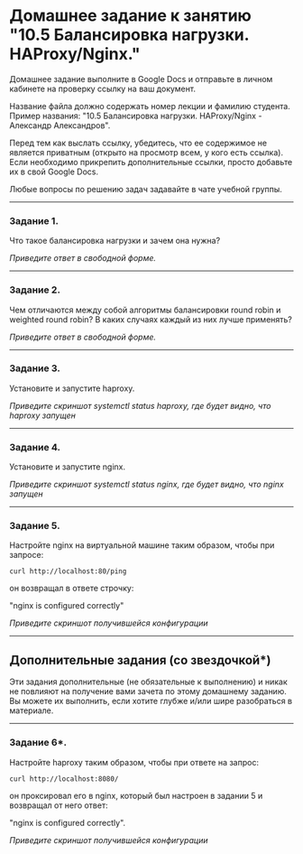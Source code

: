 # Домашнее задание к занятию "10.5 Балансировка нагрузки. HAProxy/Nginx."

Домашнее задание выполните в Google Docs и отправьте в личном кабинете на проверку ссылку на ваш документ.

Название файла должно содержать номер лекции и фамилию студента. Пример названия: "10.5 Балансировка нагрузки. HAProxy/Nginx - Александр Александров".

Перед тем как выслать ссылку, убедитесь, что ее содержимое не является приватным (открыто на просмотр всем, у кого есть ссылка). Если необходимо прикрепить дополнительные ссылки, просто добавьте их в свой Google Docs.

Любые вопросы по решению задач задавайте в чате учебной группы.

---

### Задание 1.

Что такое балансировка нагрузки и зачем она нужна? 

*Приведите ответ в свободной форме.*

---

### Задание 2.

Чем отличаются между собой алгоритмы балансировки round robin и weighted round robin? В каких случаях каждый из них лучше применять? 

*Приведите ответ в свободной форме.*

---

### Задание 3.

Установите и запустите haproxy.

*Приведите скриншот systemctl status haproxy, где будет видно, что haproxy запущен*

---

### Задание 4.

Установите и запустите nginx.

*Приведите скриншот systemctl status nginx, где будет видно, что nginx запущен*

---

### Задание 5.

Настройте nginx на виртуальной машине таким образом, чтобы при запросе:

`curl http://localhost:80/ping`

он возвращал в ответе строчку: 

"nginx is configured correctly"

*Приведите скриншот получившейся конфигурации*

---

## Дополнительные задания (со звездочкой*)

Эти задания дополнительные (не обязательные к выполнению) и никак не повлияют на получение вами зачета по этому домашнему заданию. Вы можете их выполнить, если хотите глубже и/или шире разобраться в материале.

---

### Задание 6*.

Настройте haproxy таким образом, чтобы при ответе на запрос:

`curl http://localhost:8080/`

он проксировал его в nginx, который был настроен в задании 5 и возвращал от него ответ: 

"nginx is configured correctly". 

*Приведите скриншот получившейся конфигурации*
